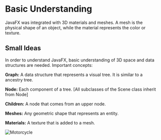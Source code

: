 # Basic Understanding

JavaFX was integrated with 3D materials and meshes. A mesh is the physical shape of an object,
while the material represents the color or texture. 

## Small Ideas

In order to understand JavaFX, basic understanding of 3D space and data structures are needed. Important concepts:

**Graph:** A data structure that represents a visual tree. It is similar to a ancestry tree. 

**Node:** Each component of a tree. [All subclasses of the Scene class inherit from Node]

**Children:** A node that comes from an upper node.

**Meshes:** Any geometric shape that represents an entity.

**Materials:** A texture that is added to a mesh.

![Motorcycle](https://i.imgur.com/QKfcEtE.gif)

